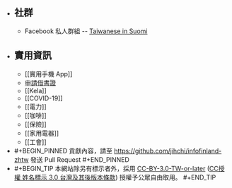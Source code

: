 - ## 社群
	- Facebook 私人群組 -- [Taiwanese in Suomi](https://www.facebook.com/groups/164664310252635/)
- ## 實用資訊
	- [[實用手機 App]]
	- [申請借書證](https://www.helmet.fi/en-US/Info/Using_the_library/Library_card_and_loans(950))
	- [[Kela]]
	- [[COVID-19]]
	- [[電力]]
	- [[咖啡]]
	- [[保險]]
	- [[家用電器]]
	- [[工會]]
- #+BEGIN_PINNED
  貢獻內容，請至 https://github.com/jihchi/infofinland-zhtw 發送 Pull Request
  #+END_PINNED
- #+BEGIN_TIP
  本網站除另有標示者外，採用 [CC-BY-3.0-TW-or-later](https://creativecommons.org/licenses/by/3.0/tw/) ([CC授權 姓名標示 3.0 台灣及其後版本條款](https://creativecommons.org/licenses/by/3.0/tw/legalcode)) 授權予公眾自由取用。
  #+END_TIP
